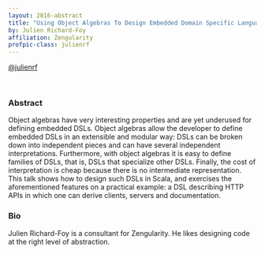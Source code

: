 ```yaml
---
layout: 2016-abstract
title: "Using Object Algebras To Design Embedded Domain Specific Languages"
by: Julien Richard-Foy
affiliation: Zengularity
profpic-class: julienrf
---
```


[@julienrf](https://twitter.com/julienrf)

<br/>

### Abstract

Object algebras have very interesting properties and are yet underused for
defining embedded DSLs. Object algebras allow the developer to define embedded
DSLs in an extensible and modular way: DSLs can be broken down into independent
pieces and can have several independent interpretations. Furthermore, with
object algebras it is easy to define families of DSLs, that is, DSLs that
specialize other DSLs. Finally, the cost of interpretation is cheap because
there is no intermediate representation. This talk shows how to design such DSLs
in Scala, and exercises the aforementioned features on a practical example: a
DSL describing HTTP APIs in which one can derive clients, servers and
documentation.

### Bio

Julien Richard-Foy is a consultant for Zengularity. He likes designing code at
the right level of abstraction.